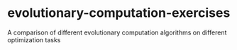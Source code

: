# evolutionary-computation-exercises
A comparison of different evolutionary computation algorithms on different optimization tasks

